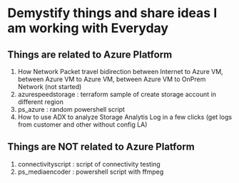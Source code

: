 # Demystify things and share ideas I am working with Everyday

## Things are related to Azure Platform 

1. How Network Packet travel bidirection between Internet to Azure VM, between Azure VM to Azure VM, between Azure VM to OnPrem Network (not started)
1. azurespeedstorage : terraform sample of create storage account in different region
1. ps_azure : random powershell script 
1. How to use ADX to analyze Storage Analytis Log in a few clicks (get logs from customer and other without config LA)

## Things are NOT related to Azure Platform 

1. connectivityscript : script of connectivity testing
1. ps_mediaencoder : powershell script with ffmpeg 





